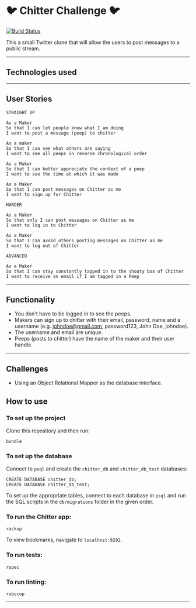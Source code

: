 # :bird: Chitter Challenge :bird:

[![Build Status](https://travis-ci.com/petraartep/chitter-challenge.svg?branch=master)](https://travis-ci.com/petraartep/chitter-challenge)

This a small Twitter clone that will allow the users to post messages to a public stream.

---

## Technologies used


---

## User Stories

```
STRAIGHT UP

As a Maker
So that I can let people know what I am doing  
I want to post a message (peep) to chitter

As a maker
So that I can see what others are saying  
I want to see all peeps in reverse chronological order

As a Maker
So that I can better appreciate the context of a peep
I want to see the time at which it was made

As a Maker
So that I can post messages on Chitter as me
I want to sign up for Chitter

HARDER

As a Maker
So that only I can post messages on Chitter as me
I want to log in to Chitter

As a Maker
So that I can avoid others posting messages on Chitter as me
I want to log out of Chitter

ADVANCED

As a Maker
So that I can stay constantly tapped in to the shouty box of Chitter
I want to receive an email if I am tagged in a Peep
```

---

## Functionality

- You don't have to be logged in to see the peeps.
- Makers can sign up to chitter with their email, password, name and a username (e.g. johndoe@gmail.com, password123, John Doe, johndoe).
- The username and email are unique.
- Peeps (posts to chitter) have the name of the maker and their user handle.


---

## Challenges

- Using an Object Relational Mapper as the database interface.


## How to use

### To set up the project

Clone this repository and then run:

```
bundle
```

### To set up the database

Connect to `psql` and create the `chitter_db` and `chitter_db_test` databases:

```
CREATE DATABASE chitter_db;
CREATE DATABASE chitter_db_test;
```

To set up the appropriate tables, connect to each database in `psql` and run the SQL scripts in the `db/migrations` folder in the given order.


### To run the Chitter app:

```
rackup
```
To view bookmarks, navigate to `localhost:9292`.


### To run tests:

```
rspec
```

### To run linting:

```
rubocop
```

---